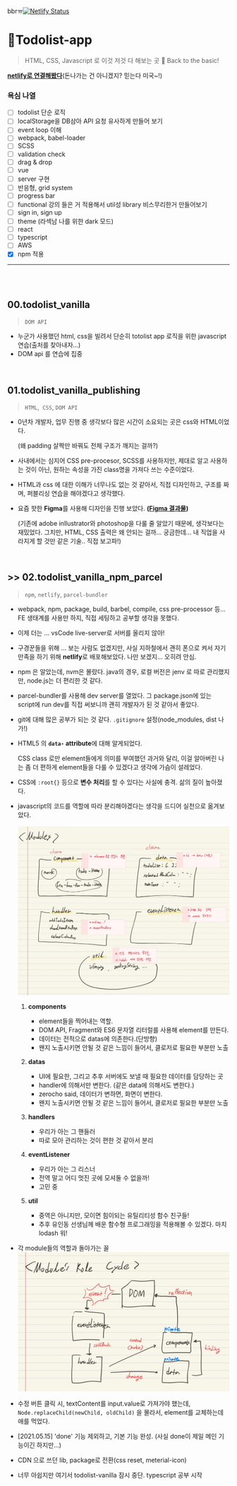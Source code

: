 bbrㅠ[![Netlify Status](https://api.netlify.com/api/v1/badges/cdb6931f-dbbb-4989-91e2-2793aff8acdb/deploy-status)](https://app.netlify.com/sites/todolist-vanilla/deploys)

# **📒Todolist-app**

> HTML, CSS, Javascript 로 이것 저것 다 해보는 곳 🧪
> Back to the basic!

**[netlify로 연결해봤다](https://todolist-vanilla.netlify.app/)**(돈나가는 건 아니겠지? 믿는다 미국~!)

### **욕심 나열**

- [ ] todolist 단순 로직
- [ ] localStorage을 DB삼아 API 요청 유사하게 만들어 보기
- [ ] event loop 이해
- [ ] webpack, babel-loader
- [ ] SCSS
- [ ] validation check
- [ ] drag & drop
- [ ] vue
- [ ] server 구현
- [ ] 반응형, grid system
- [ ] progress bar
- [ ] functional 강의 들은 거 적용해서 util성 library 비스무리한거 만들어보기
- [ ] sign in, sign up
- [ ] theme (라섹남 나를 위한 dark 모드)
- [ ] react
- [ ] typescript
- [ ] AWS
- [x] npm 적용

---

</br>
</br>

## **00.todolist_vanilla**

> `DOM API`

- 누군가 사용했던 html, css을 빌려서 단순히 totolist app 로직을 위한 javascript 연습(출처를 찾아내자...)
- DOM api 를 연습에 집중

</br>

## **01.todolist_vanilla_publishing**

> `HTML`,` CSS`, `DOM API`

- 0년차 개발자, 업무 진행 중 생각보다 많은 시간이 소요되는 곳은 css와 HTML이었다.

  (왜 padding 살짝만 바꿔도 전체 구조가 깨지는 걸까?)

- 사내에서는 심지어 CSS pre-procesor, SCSS를 사용하지만, 제대로 알고 사용하는 것이 아닌, 원하는 속성을 가진 class명을 가져다 쓰는 수준이었다.

- HTML과 css 에 대한 이해가 너무나도 없는 것 같아서, 직접 디자인하고, 구조를 짜며, 퍼블리싱 연습을 해야겠다고 생각했다.

- 요즘 핫한 **Figma**를 사용해 디자인을 진행 보았다. **([Figma 결과물](https://www.figma.com/embed?embed_host=notion&url=https%3A%2F%2Fwww.figma.com%2Ffile%2F31hfwsgOtsvI8pyS9ZfTVQ%2Ftodolist-vanilla%3Fnode-id%3D1%253A95))**

  (기존에 adobe inllustrator와 photoshop을 다룰 줄 알았기 때문에, 생각보다는 재밌었다. 그치만, HTML, CSS 출력은 왜 안되는 걸까... 궁금한데... 내 직업을 사라지게 할 것만 같은 기술.. 직접 보고파!)

</br>

## **>> 02.todolist_vanilla_npm_parcel**

> `npm`, `netlify`, `parcel-bundler`

- webpack, npm, package, build, barbel, compile, css pre-processor 등... FE 생태계를 사용만 하지, 직접 세팅하고 공부할 생각을 못했다.
- 이제 더는 ... vsCode live-server로 서버를 올리지 않아!
- 구경꾼들을 위해 ... 보는 사람도 없겠지만, 사실 지하철에서 괜히 폰으로 켜서 자기만족을 하기 위해 **netlify**로 배포해보았다. 나만 보겠지... 오히려 안심.
- npm 은 알았는데, nvm은 몰랐다. java의 경우, 로컬 버전은 jenv 로 따로 관리했지만, node.js는 더 편리한 것 같다.
- parcel-bundler를 사용해 dev server를 열었다.
  그 package.json에 있는 script에 run dev를 직접 써보니까 괜히 개발자가 된 것 같아서 좋았다.
- git에 대해 많은 공부가 되는 것 같다. `.gitignore` 설정(node_modules, dist 나가!)
- HTML5 의 **`data-` attribute**에 대해 알게되었다.

  CSS class 로만 element들에게 의미를 부여했던 과거와 달리, 이걸 알아버린 나는 좀 더 편하게 element들을 다룰 수 있겠다고 생각에 가슴이 설레었다.

- CSS에 `:root{}` 등으로 **변수 처리**를 할 수 있다는 사실에 충격. 삶의 질이 높아졌다.

- javascript의 코드를 역할에 따라 분리해야겠다는 생각을 드디어 실천으로 옮겨보았다.  
  </br>
  <img src="./02.todolist_vanilla_npm_parcel/src/images/modules.jpg" alt="modules" >

  1. **components**

     - element들을 찍어내는 역할.
     - DOM API, Fragment와 ES6 문자열 리터럴를 사용해 element를 만든다.
     - 데이터는 전적으로 datas에 의존한다.(단방향)
     - 왠지 노출시키면 안될 것 같은 느낌이 들어서, 클로저로 필요한 부분만 노출

  2. **datas**

     - UI에 필요한, 그리고 추후 서버에도 보낼 때 필요한 데이터를 담당하는 곳
     - handler에 의해서만 변한다. (같은 data에 의해서도 변한다.)
     - zerocho said, 데이터가 변하면, 화면이 변한다.
     - 왠지 노출시키면 안될 것 같은 느낌이 들어서, 클로저로 필요한 부분만 노출

  3. **handlers**

     - 우리가 아는 그 핸들러
     - 따로 모아 관리하는 것이 편한 것 같아서 분리

  4. **eventListener**

     - 우리가 아는 그 리스너
     - 전역 말고 어디 멋진 곳에 모셔둘 수 없을까!
     - 고민 중

  5. **util**

     - 중역은 아니지만, 모이면 힘이되는 유틸리티성 함수 친구들!
     - 추후 유인동 선생님께 배운 함수형 프로그래밍을 적용해볼 수 있겠다. 마치 lodash 워!

- 각 module들의 역할과 돌아가는 꼴
  <img src="./02.todolist_vanilla_npm_parcel/src/images/module_cycle.jpg" alt="modules" >

- 수정 버튼 클릭 시, textContent를 input.value로 가져가야 했는데, `Node.replaceChild(newChild, oldChild)` 을 몰라서, element를 교체하는데 애를 먹었다.

- [2021.05.15] 'done' 기능 제외하고, 기본 기능 완성. (사실 done이 제일 메인 기능이긴 하지만...)
- CDN 으로 쓰던 lib, package로 전환(css reset, meterial-icon)
- 너무 아쉽지만 여기서 todolist-vanilla 잠시 중단. typescript 공부 시작
